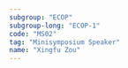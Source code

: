 ```yaml
---
subgroup: "ECOP"
subgroup-long: "ECOP-1"
code: "MS02"
tag: "Minisymposium Speaker"
name: "Xingfu Zou"
---
```

